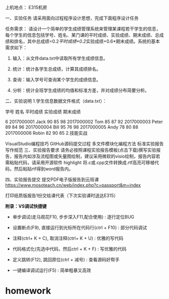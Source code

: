 上机地点： E315机房

一、实验任务
请采用面向过程程序设计思想，完成下面程序设计任务

任务需求： 请设计一个简单的学生成绩管理系统来管理某课程若干学生的信息，每个学生的信息包括学号、姓名、某门课的平时成绩、实验成绩、期末成绩、总成绩和排名，其中总成绩=0.2*平时成绩+0.2*实验成绩+0.6*期末成绩。系统的基本需求如下：


1. 输入：从文件data.txt中读取所有学生成绩信息。

2. 统计：统计各学生总成绩，计算其成绩排名。

3. 查询：输入学号可查询某个学生的成绩信息。

4. 分析：统计全班学生成绩的均值和标准方差，并对成绩分布简要分析。

二、实验说明
1.学生信息数据文件格式（data.txt）：

学号 姓名 平时成绩 实验成绩 期末成绩

6
2017000001 Jack 90 85 98
2017000002 Tom 85 87 92
2017000003 Peter 89 84 96
2017000004 Bill 95 76 98
2017000005 Andy 78 80 88
2017000006 Robin 82 90 85
2.技能实战

VisualStudio编程技巧
GitHub源码提交过程
多文件模块化编程方法
标准实验报告写作规范
三、实验报告要求
请务必按照课程实验报告模板(点击下载)撰写实验报告，报告内如涉及流程图或矢量图绘制，建议采用微软的visio绘制，报告内容若需粘贴代码，请采用开源软件 highlight 将.c或.cpp文件转换成.rtf高亮可移植代码，然后粘贴rtf得到word报告内。

四、实验报告提交
提交PDF电子版报告到云班课 https://www.mosoteach.cn/web/index.php?c=passport&m=index

打印纸质版报告1份交给课代表（下次实验课时送达E315）

**附录：VS调试快捷键**
* 单步调试(走马观花F10, 步步深入F11,配合使用)        : 逐行定位BUG

* 设置断点(F9), 直接运行到光标所在代码行(ctrl + F10) : 部分代码调试

* 注释(ctrl+ K + C), 取消注释(ctrl+ K + U)          : 优雅的写代码

* 代码格式化(先选中代码，然后ctrl + K + F)           : 写优雅的代码

* 定义跳转(F12), 跳回原位(ctrl + 减号)               : 查看源码好帮手

* 一键编译调试运行(F5)                               : 简单粗暴又高效                      
# homework
